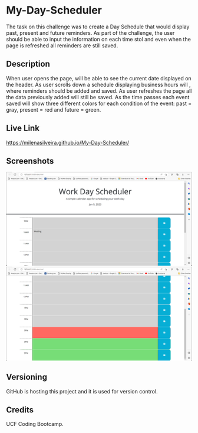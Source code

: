 # My-Day-Scheduler

The task on this challenge was to create a Day Schedule that would display past, present and future reminders.
As part of the challenge, the user should be able to input the information on each time stol and even when the page is
refreshed all reminders are still saved. 

## Description

When user opens the page, will be able to see the current date displayed on the header.
As user scrolls down a schedule displaying business hours will , where reminders should be added and saved.
As user refreshes the page all the data previously added will still be saved.
As the time passes each event saved will show three different colors for each condition of the event: 
past = gray, present = red and future = green.


## Live Link

 https://milenasilveira.github.io/My-Day-Scheduler/

## Screenshots

![Passed time slot.](assets/Images/img1.png)
![Current and future time slot.](assets/Images/img2.png)

## Versioning

GitHub is hosting this project and it is used for version control.

## Credits

UCF Coding Bootcamp.